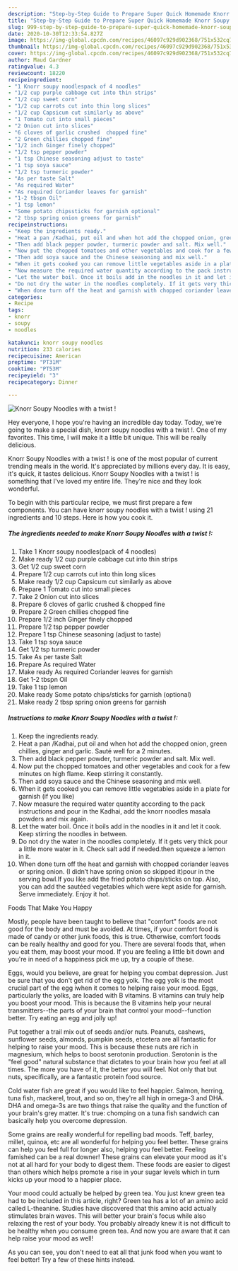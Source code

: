 ```yaml
---
description: "Step-by-Step Guide to Prepare Super Quick Homemade Knorr Soupy Noodles with a twist !"
title: "Step-by-Step Guide to Prepare Super Quick Homemade Knorr Soupy Noodles with a twist !"
slug: 999-step-by-step-guide-to-prepare-super-quick-homemade-knorr-soupy-noodles-with-a-twist
date: 2020-10-30T12:33:54.827Z
image: https://img-global.cpcdn.com/recipes/46097c929d902368/751x532cq70/knorr-soupy-noodles-with-a-twist-recipe-main-photo.jpg
thumbnail: https://img-global.cpcdn.com/recipes/46097c929d902368/751x532cq70/knorr-soupy-noodles-with-a-twist-recipe-main-photo.jpg
cover: https://img-global.cpcdn.com/recipes/46097c929d902368/751x532cq70/knorr-soupy-noodles-with-a-twist-recipe-main-photo.jpg
author: Maud Gardner
ratingvalue: 4.3
reviewcount: 18220
recipeingredient:
- "1 Knorr soupy noodlespack of 4 noodles"
- "1/2 cup purple cabbage cut into thin strips"
- "1/2 cup sweet corn"
- "1/2 cup carrots cut into thin long slices"
- "1/2 cup Capsicum cut similarly as above"
- "1 Tomato cut into small pieces"
- "2 Onion cut into slices"
- "6 cloves of garlic crushed  chopped fine"
- "2 Green chillies chopped fine"
- "1/2 inch Ginger finely chopped"
- "1/2 tsp pepper powder"
- "1 tsp Chinese seasoning adjust to taste"
- "1 tsp soya sauce"
- "1/2 tsp turmeric powder"
- "As per taste Salt"
- "As required Water"
- "As required Coriander leaves for garnish"
- "1-2 tbspn Oil"
- "1 tsp lemon"
- "Some potato chipssticks for garnish optional"
- "2 tbsp spring onion greens for garnish"
recipeinstructions:
- "Keep the ingredients ready."
- "Heat a pan /Kadhai, put oil and when hot add the chopped onion, green chillies, ginger and garlic. Sauté well for a 2 minutes."
- "Then add black pepper powder, turmeric powder and salt. Mix well."
- "Now put the chopped tomatoes and other vegetables and cook for a few minutes on high flame. Keep stirring it constantly."
- "Then add soya sauce and the Chinese seasoning and mix well."
- "When it gets cooked you can remove little vegetables aside in a plate for garnish (if you like)"
- "Now measure the required water quantity according to the pack instructions and pour in the Kadhai, add the knorr noodles masala powders and mix again."
- "Let the water boil. Once it boils add in the noodles in it and let it cook. Keep stirring the noodles in between."
- "Do not dry the water in the noodles completely. If it gets very thick pour a little more water in it. Check salt add if needed.then squeeze a lemon in it."
- "When done turn off the heat and garnish with chopped coriander leaves or spring onion. (I didn’t have spring onion so skipped it)pour in the serving bowl.If you like add the fried potato chips/sticks on top. Also, you can add the sautéed vegetables which were kept aside for garnish. Serve immediately. Enjoy it hot."
categories:
- Recipe
tags:
- knorr
- soupy
- noodles

katakunci: knorr soupy noodles 
nutrition: 233 calories
recipecuisine: American
preptime: "PT31M"
cooktime: "PT53M"
recipeyield: "3"
recipecategory: Dinner

---
```



![Knorr Soupy Noodles with a twist !](https://img-global.cpcdn.com/recipes/46097c929d902368/751x532cq70/knorr-soupy-noodles-with-a-twist-recipe-main-photo.jpg)

Hey everyone, I hope you're having an incredible day today. Today, we're going to make a special dish, knorr soupy noodles with a twist !. One of my favorites. This time, I will make it a little bit unique. This will be really delicious.

Knorr Soupy Noodles with a twist ! is one of the most popular of current trending meals in the world. It's appreciated by millions every day. It is easy, it's quick, it tastes delicious. Knorr Soupy Noodles with a twist ! is something that I've loved my entire life. They're nice and they look wonderful.




To begin with this particular recipe, we must first prepare a few components. You can have knorr soupy noodles with a twist ! using 21 ingredients and 10 steps. Here is how you cook it.

<!--inarticleads1-->

##### The ingredients needed to make Knorr Soupy Noodles with a twist !:

1. Take 1 Knorr soupy noodles(pack of 4 noodles)
1. Make ready 1/2 cup purple cabbage cut into thin strips
1. Get 1/2 cup sweet corn
1. Prepare 1/2 cup carrots cut into thin long slices
1. Make ready 1/2 cup Capsicum cut similarly as above
1. Prepare 1 Tomato cut into small pieces
1. Take 2 Onion cut into slices
1. Prepare 6 cloves of garlic crushed &amp; chopped fine
1. Prepare 2 Green chillies chopped fine
1. Prepare 1/2 inch Ginger finely chopped
1. Prepare 1/2 tsp pepper powder
1. Prepare 1 tsp Chinese seasoning (adjust to taste)
1. Take 1 tsp soya sauce
1. Get 1/2 tsp turmeric powder
1. Take As per taste Salt
1. Prepare As required Water
1. Make ready As required Coriander leaves for garnish
1. Get 1-2 tbspn Oil
1. Take 1 tsp lemon
1. Make ready Some potato chips/sticks for garnish (optional)
1. Make ready 2 tbsp spring onion greens for garnish




<!--inarticleads2-->

##### Instructions to make Knorr Soupy Noodles with a twist !:

1. Keep the ingredients ready.
1. Heat a pan /Kadhai, put oil and when hot add the chopped onion, green chillies, ginger and garlic. Sauté well for a 2 minutes.
1. Then add black pepper powder, turmeric powder and salt. Mix well.
1. Now put the chopped tomatoes and other vegetables and cook for a few minutes on high flame. Keep stirring it constantly.
1. Then add soya sauce and the Chinese seasoning and mix well.
1. When it gets cooked you can remove little vegetables aside in a plate for garnish (if you like)
1. Now measure the required water quantity according to the pack instructions and pour in the Kadhai, add the knorr noodles masala powders and mix again.
1. Let the water boil. Once it boils add in the noodles in it and let it cook. Keep stirring the noodles in between.
1. Do not dry the water in the noodles completely. If it gets very thick pour a little more water in it. Check salt add if needed.then squeeze a lemon in it.
1. When done turn off the heat and garnish with chopped coriander leaves or spring onion. (I didn’t have spring onion so skipped it)pour in the serving bowl.If you like add the fried potato chips/sticks on top. Also, you can add the sautéed vegetables which were kept aside for garnish. Serve immediately. Enjoy it hot.




Foods That Make You Happy


Mostly, people have been taught to believe that "comfort" foods are not good for the body and must be avoided. At times, if your comfort food is made of candy or other junk foods, this is true. Otherwise, comfort foods can be really healthy and good for you. There are several foods that, when you eat them, may boost your mood. If you are feeling a little bit down and you're in need of a happiness pick me up, try a couple of these.

Eggs, would you believe, are great for helping you combat depression. Just be sure that you don't get rid of the egg yolk. The egg yolk is the most crucial part of the egg iwhen it comes to helping raise your mood. Eggs, particularly the yolks, are loaded with B vitamins. B vitamins can truly help you boost your mood. This is because the B vitamins help your neural transmitters--the parts of your brain that control your mood--function better. Try eating an egg and jolly up!

Put together a trail mix out of seeds and/or nuts. Peanuts, cashews, sunflower seeds, almonds, pumpkin seeds, etcetera are all fantastic for helping to raise your mood. This is because these nuts are rich in magnesium, which helps to boost serotonin production. Serotonin is the "feel good" natural substance that dictates to your brain how you feel at all times. The more you have of it, the better you will feel. Not only that but nuts, specifically, are a fantastic protein food source.

Cold water fish are great if you would like to feel happier. Salmon, herring, tuna fish, mackerel, trout, and so on, they're all high in omega-3 and DHA. DHA and omega-3s are two things that raise the quality and the function of your brain's grey matter. It's true: chomping on a tuna fish sandwich can basically help you overcome depression. 

Some grains are really wonderful for repelling bad moods. Teff, barley, millet, quinoa, etc are all wonderful for helping you feel better. These grains can help you feel full for longer also, helping you feel better. Feeling famished can be a real downer! These grains can elevate your mood as it's not at all hard for your body to digest them. These foods are easier to digest than others which helps promote a rise in your sugar levels which in turn kicks up your mood to a happier place.

Your mood could actually be helped by green tea. You just knew green tea had to be included in this article, right? Green tea has a lot of an amino acid called L-theanine. Studies have discovered that this amino acid actually stimulates brain waves. This will better your brain's focus while also relaxing the rest of your body. You probably already knew it is not difficult to be healthy when you consume green tea. And now you are aware that it can help raise your mood as well!

As you can see, you don't need to eat all that junk food when you want to feel better! Try  a few  of  these  hints  instead.

